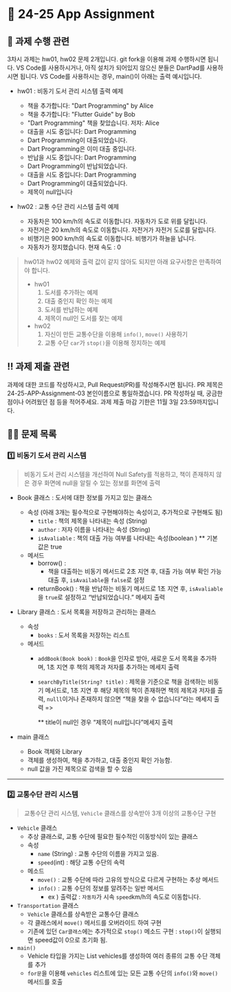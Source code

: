 # 📱 24-25 App Assignment 

## 📝 과제 수행 관련
3차시 과제는 hw01, hw02 문제 2개입니다. 
git fork을 이용해 과제 수행하시면 됩니다.
VS Code를 사용하시거나, 아직 설치가 되어있지 않으신 분들은 DartPad를 사용하시면 됩니다.
VS Code를 사용하시는 경우, main()이
아래는 출력 예시입니다. 
- hw01 : 비동기 도서 관리 시스템 출력 예제
    - 책을 추가합니다: "Dart Programming" by Alice
    - 책을 추가합니다: "Flutter Guide" by Bob
    - "Dart Programming" 책을 찾았습니다. 저자: Alice
    - 대출을 시도 중입니다: Dart Programming
    - Dart Programming이 대출되었습니다.
    - Dart Programming은 이미 대출 중입니다.
    - 반납을 시도 중입니다: Dart Programming
    - Dart Programming이 반납되었습니다.
    - 대출을 시도 중입니다: Dart Programming
    - Dart Programming이 대출되었습니다.
    - 제목이 null입니다

- hw02 : 교통 수단 관리 시스템 출력 예제
    - 자동차은 100 km/h의 속도로 이동합니다.
    자동차가 도로 위를 달립니다.
    - 자전거은 20 km/h의 속도로 이동합니다.
    자전거가 자전거 도로를 달립니다.
    - 비행기은 900 km/h의 속도로 이동합니다.
    비행기가 하늘을 납니다.
    - 자동차가 정지했습니다. 현재 속도 : 0

> hw01과 hw02 예제와 출력 값이 같지 않아도 되지만 아래 요구사항은 만족하여야 합니다.
> 
> - hw01
>     1. 도서를 추가하는 예제  
>     2.  대출 중인지 확인 하는 예제 
>     3. 도서를 반납하는 예제 
>     4. 제목이 null인 도서를 찾는 예제 
> - hw02
>     1. 자신이 만든 교통수단을 이용해 `info()`, `move()`  사용하기 
>     2. 교통 수단 `car`가 `stop()`을 이용해 정지하는 예제

## ‼️ 과제 제출 관련
과제에 대한 코드를 작성하시고, Pull Request(PR)를 작성해주시면 됩니다.
PR 제목은 24-25-APP-Assignment-03 본인이름으로 통일하겠습니다.
PR 작성하실 때, 궁금한 점이나 어려웠던 점 등을 적어주세요.
과제 제출 마감 기한은 11월 3일 23:59까지입니다.

## 👩‍💻 문제 목록

### 1️⃣ 비동기 도서 관리 시스템

> 비동기 도서 관리 시스템을 개선하여 Null Safety를 적용하고, 책이 존재하지 않은 경우 화면에 null을 알릴 수 있는 정보를 화면에 출력
>
- Book 클래스 : 도서에 대한 정보를 가지고 있는 클래스
    - 속성  (아래 3개는 필수적으로 구현해야하는 속성이고, 추가적으로 구현해도 됨)
        - `title` : 책의 제목을 나타내는 속성 (String)
        - `author` : 저자 이름을 나타내는 속성 (String)
        - `isAvaliable` : 책의 대출 가능 여부를 나타내는 속성(boolean ) ** 기본 값은 true
    - 메서드
        - borrow() :
            - 책을 대출하는 비동기 메서드로 2초 지연 후, 대출 가능 여부 확인 가능 
            대출 후, `isAvailable`을 `false`로 설정
        - returnBook() : 책을 반납하는 비동기 메서드로 1초 지연 후, `isAvaliable`을 `true`로 설정하고 “반납되었습니다.” 메세지 출력
        
- Library 클래스 : 도서 목록을 저장하고 관리하는 클래스
    - 속성
        - `books` : 도서 목록을 저장하는 리스트
    - 메서드
        - `addBook(Book book)` : `Book`을 인자로 받아, 새로운 도서 목록을 추가하며, 1초 지연 후 책의 제목과 저자를 추가하는 메세지 출력
        - `searchByTitle(String? title)` : 제목을 기준으로 책을 검색하는 비동기 메서드로, 1초 지연 후 해당 제목의 책이 존재하면 책의 제목과 저자를 출력, `nulll`이거나 존재하지 않으면 “책을 찾을 수 없습니다”라는 메세지 출력 =>  
            
            ** title이 null인 경우 “제목이 null입니다”메세지 출력 
            
            
- main 클래스
    - Book  객체와 Library
    - 객체를 생성하여, 책을 추가하고, 대출 중인지 확인 가능함.
    - null 값을 가진 제목으로 검색을 할 수 있음

---

### 2️⃣ 교통수단 관리 시스템

> 교통수단 관리 시스템, `Vehicle` 클래스를 상속받아 3개 이상의 교통수단 구현
>
- `Vehicle` 클래스
    - 추상 클래스로, 교통 수단에 필요한 필수적인 이동방식이 있는 클래스
    - 속성
        - `name` (String) : 교통 수단의 이름을 가지고 있음.
        - `speed`(int) : 해당 교통 수단의 속력
    - 메소드
        - `move()`  : 교통 수단에 따라 고유의 방식으로 다르게 구현하는 추상 메서드
        - `info()` : 교통 수단의 정보를 알려주는 일반 메서드
            - ex ) 출력값 :  `자동차`가 시속 `speed`km/h의 속도로 이동합니다.
- `Transportation` 클래스
    - `Vehicle` 클래스를 상속받은 교통수단 클래스
    - 각 클래스에서 `move()` 메서드를 오버라이드 하여 구현
    - 기존에 있던 `Car클래스`에는 추가적으로 `stop()` 메소드 구현 : `stop()`이 실행되면 speed값이 0으로 초기화 됨.
- `main()`
    - Vehicle 타입을 가지는 List vehicles를 생성하여 여러 종류의 교통 수단 객체를 추가
    - `for문`을 이용해 `vehicles` 리스트에 있는 모든 교통 수단의 `info()`와 `move()` 메서드를 호출